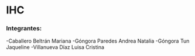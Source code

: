 # IHC

### Integrantes:
-Caballero Beltrán Mariana
-Góngora Paredes Andrea Natalia
-Góngora Tun Jaqueline
-Villanueva Díaz Luisa Cristina
